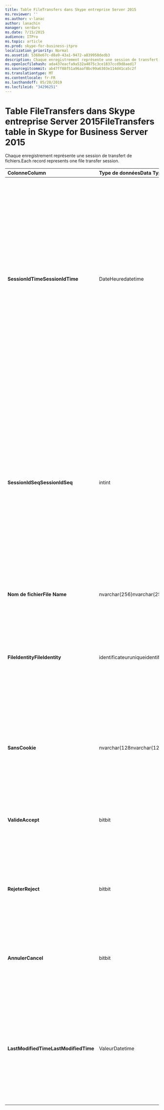 ```yaml
---
title: Table FileTransfers dans Skype entreprise Server 2015
ms.reviewer: ''
ms.author: v-lanac
author: lanachin
manager: serdars
ms.date: 7/15/2015
audience: ITPro
ms.topic: article
ms.prod: skype-for-business-itpro
localization_priority: Normal
ms.assetid: 5368e67c-d8a9-43a1-9472-a839950dedb3
description: Chaque enregistrement représente une session de transfert de fichiers.
ms.openlocfilehash: ada437eacfa9a532a4875c3ce1837ccd9d8aed17
ms.sourcegitcommit: ab47ff88f51a96aaf8bc99a6303e114d41ca5c2f
ms.translationtype: MT
ms.contentlocale: fr-FR
ms.lasthandoff: 05/20/2019
ms.locfileid: "34296251"
---
```

# <a name="filetransfers-table-in-skype-for-business-server-2015"></a><span data-ttu-id="7c179-103">Table FileTransfers dans Skype entreprise Server 2015</span><span class="sxs-lookup"><span data-stu-id="7c179-103">FileTransfers table in Skype for Business Server 2015</span></span>
 
<span data-ttu-id="7c179-104">Chaque enregistrement représente une session de transfert de fichiers.</span><span class="sxs-lookup"><span data-stu-id="7c179-104">Each record represents one file transfer session.</span></span>
  
|<span data-ttu-id="7c179-105">**Colonne**</span><span class="sxs-lookup"><span data-stu-id="7c179-105">**Column**</span></span>|<span data-ttu-id="7c179-106">**Type de données**</span><span class="sxs-lookup"><span data-stu-id="7c179-106">**Data Type**</span></span>|<span data-ttu-id="7c179-107">**Clé/Index**</span><span class="sxs-lookup"><span data-stu-id="7c179-107">**Key/Index**</span></span>|<span data-ttu-id="7c179-108">**Détails**</span><span class="sxs-lookup"><span data-stu-id="7c179-108">**Details**</span></span>|
|:-----|:-----|:-----|:-----|
|<span data-ttu-id="7c179-109">**SessionIdTime**</span><span class="sxs-lookup"><span data-stu-id="7c179-109">**SessionIdTime**</span></span> <br/> |<span data-ttu-id="7c179-110">DateHeure</span><span class="sxs-lookup"><span data-stu-id="7c179-110">datetime</span></span>  <br/> |<span data-ttu-id="7c179-111">Etranger principal</span><span class="sxs-lookup"><span data-stu-id="7c179-111">Primary, Foreign</span></span>  <br/> |<span data-ttu-id="7c179-112">Durée de la demande de session.</span><span class="sxs-lookup"><span data-stu-id="7c179-112">Time of session request.</span></span> <span data-ttu-id="7c179-113">Utilisé conjointement avec **SessionIdSeq** pour identifier une session de manière unique.</span><span class="sxs-lookup"><span data-stu-id="7c179-113">Used in conjunction with **SessionIdSeq** to uniquely identify a session.</span></span> <span data-ttu-id="7c179-114">Pour plus d’informations, voir le [tableau des boîtes de dialogue dans Skype entreprise Server 2015](dialogs.md) .</span><span class="sxs-lookup"><span data-stu-id="7c179-114">See the [Dialogs table in Skype for Business Server 2015](dialogs.md) for more information.</span></span> <br/> |
|<span data-ttu-id="7c179-115">**SessionIdSeq**</span><span class="sxs-lookup"><span data-stu-id="7c179-115">**SessionIdSeq**</span></span> <br/> |<span data-ttu-id="7c179-116">int</span><span class="sxs-lookup"><span data-stu-id="7c179-116">int</span></span>  <br/> |<span data-ttu-id="7c179-117">Etranger principal</span><span class="sxs-lookup"><span data-stu-id="7c179-117">Primary, Foreign</span></span>  <br/> |<span data-ttu-id="7c179-118">IDENTIFIant de la session.</span><span class="sxs-lookup"><span data-stu-id="7c179-118">ID number to identify the session.</span></span> <span data-ttu-id="7c179-119">Utilisé conjointement avec **SessionIdTime** pour identifier une session de manière unique.</span><span class="sxs-lookup"><span data-stu-id="7c179-119">Used in conjunction with **SessionIdTime** to uniquely identify a session.</span></span> <span data-ttu-id="7c179-120">Pour plus d’informations, voir le [tableau des boîtes de dialogue dans Skype entreprise Server 2015](dialogs.md) .</span><span class="sxs-lookup"><span data-stu-id="7c179-120">See the [Dialogs table in Skype for Business Server 2015](dialogs.md) for more information.</span></span> <br/> |
|<span data-ttu-id="7c179-121">**Nom de fichier**</span><span class="sxs-lookup"><span data-stu-id="7c179-121">**File Name**</span></span> <br/> |<span data-ttu-id="7c179-122">nvarchar(256)</span><span class="sxs-lookup"><span data-stu-id="7c179-122">nvarchar(256)</span></span>  <br/> ||<span data-ttu-id="7c179-123">Nom du fichier.</span><span class="sxs-lookup"><span data-stu-id="7c179-123">Name of the file.</span></span>  <br/> |
|<span data-ttu-id="7c179-124">**FileIdentity**</span><span class="sxs-lookup"><span data-stu-id="7c179-124">**FileIdentity**</span></span> <br/> |<span data-ttu-id="7c179-125">identificateur</span><span class="sxs-lookup"><span data-stu-id="7c179-125">uniqueidentifier</span></span>  <br/> ||<span data-ttu-id="7c179-126">Identificateur unique permettant de faire la distinction entre les transferts de fichiers impliquant le même nom de fichier.</span><span class="sxs-lookup"><span data-stu-id="7c179-126">Unique identifier to distinguish between file transfers involving the same file name.</span></span>  <br/> |
|<span data-ttu-id="7c179-127">**Sans**</span><span class="sxs-lookup"><span data-stu-id="7c179-127">**Cookie**</span></span> <br/> |<span data-ttu-id="7c179-128">nvarchar(128</span><span class="sxs-lookup"><span data-stu-id="7c179-128">nvarchar(128)</span></span>  <br/> |<span data-ttu-id="7c179-129">Principal</span><span class="sxs-lookup"><span data-stu-id="7c179-129">Primary</span></span>  <br/> |<span data-ttu-id="7c179-130">Permet de détecter chaque message de suivi associé à celui-ci.</span><span class="sxs-lookup"><span data-stu-id="7c179-130">Used to identify every follow-up message as being associated with this one.</span></span>  <br/> |
|<span data-ttu-id="7c179-131">**Valide**</span><span class="sxs-lookup"><span data-stu-id="7c179-131">**Accept**</span></span> <br/> |<span data-ttu-id="7c179-132">bit</span><span class="sxs-lookup"><span data-stu-id="7c179-132">bit</span></span>  <br/> ||<span data-ttu-id="7c179-133">Peut être vrai ou nul.</span><span class="sxs-lookup"><span data-stu-id="7c179-133">Can be TRUE or NULL.</span></span> <span data-ttu-id="7c179-134">Si vrai, l’argument refuser et annuler est nul.</span><span class="sxs-lookup"><span data-stu-id="7c179-134">If TRUE, then Reject and Cancel will be NULL.</span></span>  <br/> |
|<span data-ttu-id="7c179-135">**Rejeter**</span><span class="sxs-lookup"><span data-stu-id="7c179-135">**Reject**</span></span> <br/> |<span data-ttu-id="7c179-136">bit</span><span class="sxs-lookup"><span data-stu-id="7c179-136">bit</span></span>  <br/> ||<span data-ttu-id="7c179-137">Peut être vrai ou nul.</span><span class="sxs-lookup"><span data-stu-id="7c179-137">Can be TRUE or NULL.</span></span> <span data-ttu-id="7c179-138">Si vrai, l’argument accepter et annuler est nul.</span><span class="sxs-lookup"><span data-stu-id="7c179-138">If TRUE, then Accept and Cancel will be NULL.</span></span>  <br/> |
|<span data-ttu-id="7c179-139">**Annuler**</span><span class="sxs-lookup"><span data-stu-id="7c179-139">**Cancel**</span></span> <br/> |<span data-ttu-id="7c179-140">bit</span><span class="sxs-lookup"><span data-stu-id="7c179-140">bit</span></span>  <br/> ||<span data-ttu-id="7c179-141">Peut être vrai ou nul.</span><span class="sxs-lookup"><span data-stu-id="7c179-141">Can be TRUE or NULL.</span></span> <span data-ttu-id="7c179-142">Si vrai, l’argument accepter et refuser est nul.</span><span class="sxs-lookup"><span data-stu-id="7c179-142">If TRUE, then Accept and Reject will be NULL.</span></span>  <br/> |
|<span data-ttu-id="7c179-143">**LastModifiedTime**</span><span class="sxs-lookup"><span data-stu-id="7c179-143">**LastModifiedTime**</span></span> <br/> |<span data-ttu-id="7c179-144">Valeur</span><span class="sxs-lookup"><span data-stu-id="7c179-144">Datetime</span></span>  <br/> ||<span data-ttu-id="7c179-145">Pour une utilisation interne par le service de surveillance.</span><span class="sxs-lookup"><span data-stu-id="7c179-145">For internal use by the Monitoring service.</span></span>  <br/> <span data-ttu-id="7c179-146">Ce champ a été présenté dans Skype entreprise Server 2015.</span><span class="sxs-lookup"><span data-stu-id="7c179-146">This field was introduced in Skype for Business Server 2015.</span></span>  <br/> |
   

